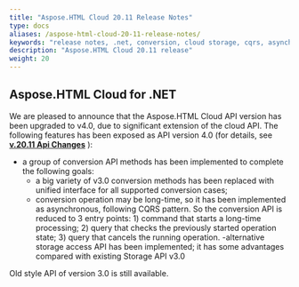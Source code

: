 ```yaml
---
title: "Aspose.HTML Cloud 20.11 Release Notes"
type: docs
aliases: /aspose-html-cloud-20-11-release-notes/
keywords: "release notes, .net, conversion, cloud storage, cqrs, asynchronous conversion"
description: "Aspose.HTML Cloud 20.11 release"
weight: 20
---
```


## **Aspose.HTML Cloud for .NET**

We are pleased to announce that the Aspose.HTML Cloud API version has been upgraded to v4.0, due to significant extension of the cloud API.
The following features has been exposed as API version 4.0 (for details, see  [**v.20.11 Api Changes**](/20-11-api-changes) ):

- a group of conversion API methods has been implemented to complete the following goals:
	- a big variety of v3.0 conversion methods has been replaced with unified interface for all supported conversion cases;
	- conversion operation may be long-time, so it has been implemented as asynchronous, following CQRS pattern. So the conversion API is reduced to 3 entry points: 1) command that starts a long-time processing; 2) query that checks the previously started operation state; 3) query that cancels the running operation.
-alternative storage access API has been implemented; it has some advantages compared with existing Storage API v3.0 

Old style API of version 3.0 is still available.



